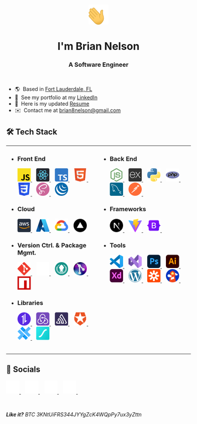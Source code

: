 <div align="center" name="top">
  <a>
    <img
      src="./public/assets/waving-hand.gif"
      width="54"
      height="54"
      alt="Waving Hand"
    />
  </a>

  # I'm Brian Nelson

  ### A Software Engineer
  <br>
</div>

* 🌎  Based in [Fort Lauderdale, FL](https://maps.app.goo.gl/wE4wRukRF5hKqtkh6)
* 💼  See my portfolio at my [LinkedIn](http://www.linkedin.com/in/briannnelson)
* 📄  Here is my updated [Resume](https://drive.google.com/file/d/1udiO_PHZJjLbHSN67tn-1wR2BKcZU-P3/view)
* ✉️  Contact me at [brian8nelson@gmail.com](mailto:brian8nelson@gmail.com)

## 🛠️ Tech Stack

<table>
<tr>
<!-- Left Column -->
<td valign="top" width="50%">

<p>

  * ### Front End

    <!-- JavaScript -->
    <a href="https://developer.mozilla.org/en-US/docs/Web/JavaScript" target="_blank" rel="noreferrer">
      <img src="./public/assets/javascript-logo.svg" width="36" height="36" alt="JavaScript Logo"/>
    </a>
    &nbsp;&nbsp;
    <!-- React -->
    <a href="https://reactjs.org/" target="_blank" rel="noreferrer">
      <img src="./public/assets/react-logo.svg" width="36" height="36" alt="React.js Logo"/>
    </a>
    &nbsp;&nbsp;
    <!-- TypeScript -->
    <a href="https://www.typescriptlang.org/" target="_blank" rel="noreferrer">
      <img src="./public/assets/typescript-logo.svg" width="36" height="36" alt="TypeScript Logo"/>
    </a>
    &nbsp;&nbsp;
    <!-- HTML5 -->
    <a href="https://developer.mozilla.org/en-US/docs/Glossary/HTML5" target="_blank" rel="noreferrer">
      <img src="./public/assets/html-5-logo.svg" width="36" height="36" alt="HTML5 Logo" />
    </a>
    &nbsp;&nbsp;
    <!-- CSS3 -->
    <a href="https://www.w3.org/TR/CSS/#css" target="_blank" rel="noreferrer">
      <img src="./public/assets/css-3-logo.svg" width="36" height="36" alt="CSS3 Logo"/>
    </a>
    &nbsp;&nbsp;
    <!-- Sass -->
    <a href="https://sass-lang.com/" target="_blank" rel="noreferrer">
      <img src="./public/assets/sass-logo.svg" width="36" height="36" alt="Sass Logo"/>
    </a>
    &nbsp;&nbsp;
    <!-- jQuery -->
    <a href="https://jquery.com/" target="_blank" rel="noreferrer">
      <img src="./public/assets/jquery-logo.svg" width="36" height="36" alt="jQuery Logo"/>
    </a>

  * ### Cloud

    <!-- AWS -->
    <a href="https://aws.amazon.com" target="_blank" rel="noreferrer">
      <img src="./public/assets/aws-logo.svg" width="36" height="36" alt="AWS Logo" />
    </a>
    &nbsp;&nbsp;
    <!-- Microsoft Azure -->
    <a href="https://azure.microsoft.com" target="_blank" rel="noreferrer">
      <img src="./public/assets/azure-logo.svg" width="36" height="36" alt="Microsoft Azure Logo" />
    </a>
    &nbsp;&nbsp;
    <!-- Google Cloud Platform -->
    <a href="https://cloud.google.com/" target="_blank" rel="noreferrer">
      <img src="./public/assets/google-cloud-platform-logo.svg" width="36" height="36" alt="Google Cloud Platform Logo" />
    </a>
    &nbsp;&nbsp;
    <!-- Vercel -->
    <a href="https://vercel.com/" target="_blank" rel="noreferrer">
      <img src="./public/assets/vercel-logo.svg" width="36" height="36" alt="Vercel Logo" />
    </a>

  * ### Version Ctrl. & Package Mgmt.

    <!-- Git -->
    <a href="https://git-scm.com/" target="_blank" rel="noreferrer">
      <img src="./public/assets/git-logo.svg" width="36" height="36" alt="Git Logo" />
    </a>
    &nbsp;&nbsp;
    <a href="https://github.com" target="_blank" rel="noreferrer">
      <picture>
        <source srcset="./public/assets/github-light-logo.svg" media="(prefers-color-scheme: dark)" />
        <source srcset="./public/assets/github-dark-logo.svg" media="(prefers-color-scheme: light), (prefers-color-scheme: no-preference)" />
        <img src="./public/assets/github-light-logo.svg" width="36" height="36" alt="GitHub Logo" />
      </picture>
    </a>
    &nbsp;&nbsp;
    <!-- Gitkraken -->
    <a href="https://www.gitkraken.com/" target="_blank" rel="noreferrer">
      <img src="./public/assets/gitkraken-logo.svg" width="36" height="36" alt="GitKraken Logo" />
    </a>
    &nbsp;&nbsp;
    <!-- Gitlens -->
    <a href="https://gitlens.amod.io/" target="_blank" rel="noreferrer">
      <img src="./public/assets/gitlens-logo.png" width="36" height="36" alt="Gitlens Logo" />
    </a>
    &nbsp;&nbsp;
    <!-- NPM -->
    <a href="https://www.npmjs.com/" target="_blank" rel="noreferrer">
      <img src="./public/assets/npm-logo.svg" width="36" height="36" alt="NPM Logo" />
    </a>

  * ### Libraries

    <!-- Axios -->
    <a href="https://axios-http.com/" target="_blank" rel="noreferrer">
      <img src="./public/assets/axios-logo.svg" width="36" height="36" alt="Axios Logo" />
    </a>
    &nbsp;&nbsp;
    <!-- Redux -->
    <a href="https://redux.js.org/" target="_blank" rel="noreferrer">
      <img src="./public/assets/redux-logo.svg" width="36" height="36" alt="Redux Logo" />
    </a>
    &nbsp;&nbsp;
    <!-- Sentry -->
    <a href="https://sentry.io/" target="_blank" rel="noreferrer">
      <img src="./public/assets/sentry-logo.svg" width="36" height="36" alt="Sentry Logo" />
    </a>
    &nbsp;&nbsp;
    <!-- Auth0 -->
    <a href="https://auth0.com/" target="_blank" rel="noreferrer">
      <img src="./public/assets/auth0-logo.svg" width="36" height="36" alt="Auth0 Logo" />
    </a>
    &nbsp;&nbsp;
    <!-- Capacitor -->
    <a href="https://capacitorjs.com/" target="_blank" rel="noreferrer">
      <img src="./public/assets/capacitor-logo.svg" width="36" height="36" alt="Capacitor Logo" />
    </a>
    &nbsp;&nbsp;
    <!-- Lottie -->
    <a href="https://airbnb.io/lottie/" target="_blank" rel="noreferrer">
      <img src="./public/assets/lottie-logo.svg" width="36" height="36" alt="Lottie Logo" />
    </a>
  </p>

<br/>

<!-- Right Column -->
<td valign="top" width="50%">

<p>

  * ### Back End

    <!-- Node.js -->
    <a href="https://nodejs.org/en/" target="_blank" rel="noreferrer">
      <img src="./public/assets/node-js-logo.svg" width="36" height="36" alt="Node.js Logo" />
    </a>
    &nbsp;&nbsp;
    <!-- Express.js -->
    <a href="https://expressjs.com/" target="_blank" rel="noreferrer">
      <img src="./public/assets/express-js-logo.svg" width="36" height="36" alt="Express.js Logo" />
    </a>
    &nbsp;&nbsp;
    <!-- Python -->
    <a href="https://www.python.org/" target="_blank" rel="noreferrer">
      <img src="./public/assets/python-logo.svg" width="36" height="36" alt="Python Logo" />
    </a>
    &nbsp;&nbsp;
    <!-- PHP -->
    <a href="https://www.php.net/" target="_blank" rel="noreferrer">
      <img src="./public/assets/php-logo.svg" width="36" height="36" alt="PHP Logo" />
    </a>
    &nbsp;&nbsp;
    <!-- MySQL -->
    <a href="https://www.mysql.com/" target="_blank" rel="noreferrer">
      <img src="./public/assets/mysql-logo.svg" width="36" height="36" alt="MySQL Logo" />
    </a>
    &nbsp;&nbsp;
    <!-- Postman -->
    <a href="https://www.postman.com/" target="_blank" rel="noreferrer">
      <img src="./public/assets/postman-logo.svg" width="36" height="36" alt="Postman Logo" />
    </a>
    &nbsp;&nbsp;

  * ### Frameworks

    <!-- Next.js -->
    <a href="https://nextjs.org/docs" target="_blank" rel="noreferrer">
      <img src="./public/assets/next-js-logo.svg" width="36" height="36" alt="Next.js Logo" />
    </a>
    &nbsp;&nbsp;
    <!-- Vite -->
    <a href="https://vitejs.dev/" target="_blank" rel="noreferrer">
      <img src="./public/assets/vite-js-logo.svg" width="36" height="36" alt="Vite.js Logo" />
    </a>
    &nbsp;&nbsp;
    <!-- Bootstrap -->
    <a href="https://getbootstrap.com/" target="_blank" rel="noreferrer">
      <img src="./public/assets/bootstrap-logo.svg" width="36" height="36" alt="Bootstrap Logo" />
    </a>
    &nbsp;&nbsp;

  * ### Tools

    <!-- VS Code -->
    <a href="https://code.visualstudio.com/" target="_blank" rel="noreferrer">
      <img src="./public/assets/visual-studio-code-logo.svg" width="36" height="36" alt="VS Code" />
    </a>
    &nbsp;&nbsp;
    <!-- Visual Studio -->
    <a href="https://visualstudio.microsoft.com/" target="_blank" rel="noreferrer">
      <img src="./public/assets/visual-studio-logo.svg" width="36" height="36" alt="Visual Studio Logo" />
    </a>
    &nbsp;&nbsp;
    <!-- Adobe Photoshop -->
    <a href="https://www.adobe.com/products/photoshop.html" target="_blank" rel="noreferrer">
      <img src="./public/assets/adobe-photoshop-logo.svg" width="36" height="36" alt="Adobe Photoshop Logo" />
    </a>
    &nbsp;&nbsp;
    <!-- Adobe Illustrator -->
    <a href="https://www.adobe.com/products/illustrator.html" target="_blank" rel="noreferrer">
      <img src="./public/assets/adobe-illustrator-logo.svg" width="36" height="36" alt="Adobe Illustrator Logo" />
    </a>
    &nbsp;&nbsp;
    <!-- Adobe XD -->
    <a href="https://www.adobe.com/products/xd.html" target="_blank" rel="noreferrer">
      <img src="./public/assets/adobe-xd-logo.svg" width="36" height="36" alt="Adobe XD Logo" />
    </a>
    &nbsp;&nbsp;
    <!-- WordPress -->
    <a href="https://wordpress.org/" target="_blank" rel="noreferrer">
      <img src="./public/assets/wordpress-logo.svg" width="36" height="36" alt="WordPress Logo" />
    </a>
    &nbsp;&nbsp;
    <!-- Zapier -->
    <a href="https://zapier.com/" target="_blank" rel="noreferrer">
      <img src="./public/assets/zapier-logo.svg" width="36" height="36" alt="Zapier Logo" />
    </a>
    &nbsp;&nbsp;
    <!-- Google Lighthouse -->
    <a href="https://developers.google.com/web/tools/lighthouse" target="_blank" rel="noreferrer">
      <img src="./public/assets/google-lighthouse-logo.svg" width="36" height="36" alt="Google Lighthouse Logo" />
    </a>
    &nbsp;&nbsp;
  </p>

<br/>

</td>
</tr>
</table>

## 🔗 Socials

<p>
  <!-- LinkedIn -->
  <a href="https://linkedin.com/in/briannnelson" target="_blank" rel="noreferrer">
    <picture>
      <source srcset="./public/assets/linkedin-light-logo.svg" media="(prefers-color-scheme: dark)" />
      <source srcset="./public/assets/linkedin-dark-logo.svg" media="(prefers-color-scheme: light), (prefers-color-scheme: no-preference)" />
      <img src="./public/assets/linkedin-light-logo.svg" width="36" height="36" alt="LinkedIn Logo" />
    </picture>
  </a>&nbsp;&nbsp;
  <!-- Email -->
  <a href="mailto:brian8nelson@gmail.com" target="_blank" rel="noreferrer">
    <picture>
      <source srcset="./public/assets/email-light-icon.svg" media="(prefers-color-scheme: dark)" />
      <source srcset="./public/assets/email-dark-icon.svg" media="(prefers-color-scheme: light), (prefers-color-scheme: no-preference)" />
      <img src="./public/assets/email-light-icon.svg" width="36" height="36" alt="Email Icon" />
    </picture>
  </a>&nbsp;&nbsp;
  <!-- Twitter -->
  <a href="https://twitter.com/briannnelson" target="_blank" rel="noreferrer">
    <picture>
      <source srcset="./public/assets/x-twitter-light-logo.svg" media="(prefers-color-scheme: dark)" />
      <source srcset="./public/assets/x-twitter-dark-logo.svg" media="(prefers-color-scheme: light), (prefers-color-scheme: no-preference)" />
      <img src="./public/assets/x-twitter-light-logo.svg" width="36" height="36" alt="Twitter (X) Logo" />
    </picture>
  </a>&nbsp;&nbsp;
  <!-- GitHub -->
  <a href="https://github.com/briannnelson" target="_blank" rel="noreferrer">
    <picture>
      <source srcset="./public/assets/github-light-logo.svg" media="(prefers-color-scheme: dark)" />
      <source srcset="./public/assets/github-dark-logo.svg" media="(prefers-color-scheme: light), (prefers-color-scheme: no-preference)" />
      <img src="./public/assets/github-light-logo.svg" width="36" height="36" alt="GitHub Logo" />
    </picture>
  </a>&nbsp;&nbsp;
</p>

<br/>

_**Like it?** BTC 3KNtUiFRS344JYYgZcK4WQpPy7ux3yZttn_